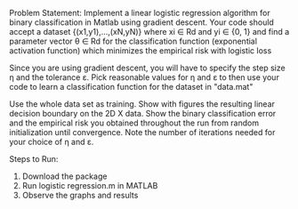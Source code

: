 Problem Statement:
Implement a linear logistic regression algorithm for binary classification in Matlab using gradient descent. Your code should accept a dataset {(x1,y1),...,(xN,yN)} where xi ∈ Rd and yi ∈ {0, 1} and find a parameter vector θ ∈ Rd for the classification function (exponential activation function) which minimizes the empirical risk with logistic loss

Since you are using gradient descent, you will have to specify the step size η and the tolerance ε. Pick reasonable values for η and ε to then use your code to learn a classification function for the dataset in "data.mat"

Use the whole data set as training. Show with figures the resulting linear decision boundary on the 2D X data. Show the binary classification error and the empirical risk you obtained throughout the run from random initialization until convergence. Note the number of iterations needed for your choice of η and ε.

Steps to Run:
1. Download the package
2. Run logistic regression.m in MATLAB
3. Observe the graphs and results